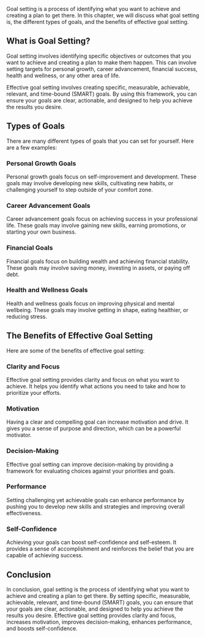 
Goal setting is a process of identifying what you want to achieve and creating a plan to get there. In this chapter, we will discuss what goal setting is, the different types of goals, and the benefits of effective goal setting.

What is Goal Setting?
---------------------

Goal setting involves identifying specific objectives or outcomes that you want to achieve and creating a plan to make them happen. This can involve setting targets for personal growth, career advancement, financial success, health and wellness, or any other area of life.

Effective goal setting involves creating specific, measurable, achievable, relevant, and time-bound (SMART) goals. By using this framework, you can ensure your goals are clear, actionable, and designed to help you achieve the results you desire.

Types of Goals
--------------

There are many different types of goals that you can set for yourself. Here are a few examples:

### Personal Growth Goals

Personal growth goals focus on self-improvement and development. These goals may involve developing new skills, cultivating new habits, or challenging yourself to step outside of your comfort zone.

### Career Advancement Goals

Career advancement goals focus on achieving success in your professional life. These goals may involve gaining new skills, earning promotions, or starting your own business.

### Financial Goals

Financial goals focus on building wealth and achieving financial stability. These goals may involve saving money, investing in assets, or paying off debt.

### Health and Wellness Goals

Health and wellness goals focus on improving physical and mental wellbeing. These goals may involve getting in shape, eating healthier, or reducing stress.

The Benefits of Effective Goal Setting
--------------------------------------

Here are some of the benefits of effective goal setting:

### Clarity and Focus

Effective goal setting provides clarity and focus on what you want to achieve. It helps you identify what actions you need to take and how to prioritize your efforts.

### Motivation

Having a clear and compelling goal can increase motivation and drive. It gives you a sense of purpose and direction, which can be a powerful motivator.

### Decision-Making

Effective goal setting can improve decision-making by providing a framework for evaluating choices against your priorities and goals.

### Performance

Setting challenging yet achievable goals can enhance performance by pushing you to develop new skills and strategies and improving overall effectiveness.

### Self-Confidence

Achieving your goals can boost self-confidence and self-esteem. It provides a sense of accomplishment and reinforces the belief that you are capable of achieving success.

Conclusion
----------

In conclusion, goal setting is the process of identifying what you want to achieve and creating a plan to get there. By setting specific, measurable, achievable, relevant, and time-bound (SMART) goals, you can ensure that your goals are clear, actionable, and designed to help you achieve the results you desire. Effective goal setting provides clarity and focus, increases motivation, improves decision-making, enhances performance, and boosts self-confidence.
